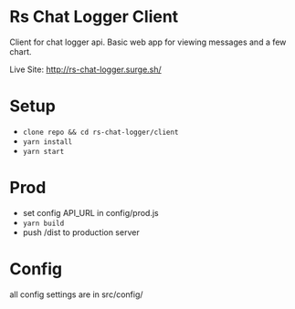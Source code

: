 # Rs Chat Logger Client
Client for chat logger api. Basic web app for viewing messages and a few chart.

Live Site: http://rs-chat-logger.surge.sh/

# Setup
- `clone repo && cd rs-chat-logger/client`
- `yarn install`
- `yarn start`

# Prod
- set config API_URL in config/prod.js
- `yarn build`
- push /dist to production server

# Config
all config settings are in src/config/
